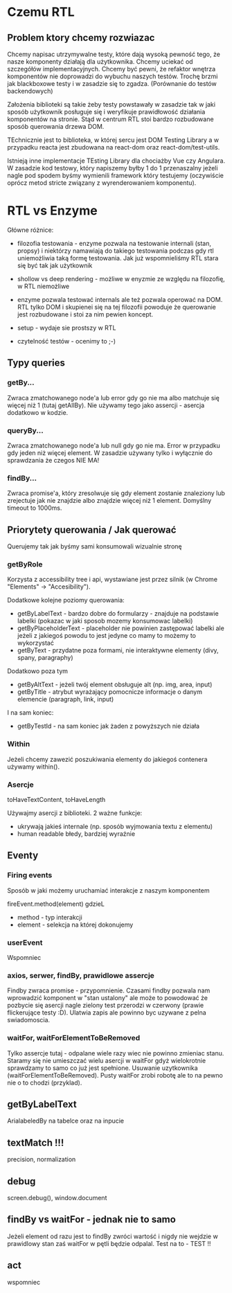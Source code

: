 # Czemu RTL

## Problem ktory chcemy rozwiazac

Chcemy napisac utrzymywalne testy, które dają wysoką pewność tego, że nasze komponenty działają dla użytkownika.
Chcemy uciekać od szczegółów implementacyjnych. Chcemy być pewni, że refaktor wnętrza komponentów nie doprowadzi do wybuchu
naszych testów. 
Trochę brzmi jak blackboxowe testy i w zasadzie się to zgadza. (Porównanie do testów backendowych)

Założenia biblioteki są takie żeby testy powstawały w zasadzie tak w jaki sposób użytkownik posługuje się 
i weryfikuje prawidłowość działania komponentów na stronie. Stąd w centrum RTL stoi bardzo rozbudowane sposób querowania
drzewa DOM.

TEchnicznie jest to biblioteka, w której sercu jest DOM Testing Library a w przypadku reacta jest zbudowana na
react-dom oraz react-dom/test-utils.

Istnieją inne implementacje TEsting Library dla chociażby Vue czy Angulara. W zasadzie kod testowy, który napiszemy 
byłby 1 do 1 przenaszalny jeżeli nagle pod spodem byśmy wymienili framework który testujemy (oczywiście oprócz metod
stricte związany z wyrenderowaniem komponentu).

# RTL vs Enzyme

Główne różnice:

* filozofia testowania - enzyme pozwala na testowanie internali (stan, propsy) i niektórzy namawiają do takiego testowania 
podczas gdy rtl uniemożliwia taką formę testowania. Jak już wspomnieliśmy RTL stara się być tak jak użytkownik
  
* shollow vs deep rendering - możliwe w enyzmie ze względu na filozofię, w RTL niemożliwe

* enzyme pozwala testować internals ale też pozwala operować na DOM. RTL tylko DOM i skupienei się na tej filozofii 
powoduje że querowanie jest rozbudowane i stoi za nim pewien koncept.
  
* setup - wydaje sie prostszy w RTL

* czytelność testów - ocenimy to ;-)

## Typy queries

### getBy...

Zwraca zmatchowanego node'a lub error gdy go nie ma albo matchuje się więcej niż 1 (tutaj getAllBy).
Nie używamy tego jako assercji - asercja dodatkowo w kodzie.

### queryBy...

Zwraca zmatchowanego node'a lub null gdy go nie ma. Error w przypadku gdy jeden niż więcej element.
W zasadzie używany tylko i wyłącznie do sprawdzania że czegos NIE MA!

### findBy...

Zwraca promise'a, który zresolwuje się gdy element zostanie znaleziony lub zrejectuje jak nie znajdzie albo 
znajdzie więcej niż 1 element. Domyślny timeout to 1000ms.  

## Priorytety querowania / Jak querować

Querujemy tak jak byśmy sami konsumowali wizualnie stronę

### getByRole 

Korzysta z accessibility tree i api, wystawiane jest przez silnik (w Chrome "Elements" -> "Accesibility").

Dodatkowe kolejne poziomy querowania:
* getByLabelText - bardzo dobre do formularzy - znajduje na podstawie labelki (pokazac w jaki sposob mozemy konsumowac labelki)
* getByPlaceholderText - placeholder nie powinien zastępować labelki ale jeżeli z jakiegoś powodu
to jest jedyne co mamy to możemy to wykorzystać
* getByText - przydatne poza formami, nie interaktywne elementy (divy, spany, paragraphy)

Dodatkowo poza tym

* getByAltText - jeżeli twój element obsługuje alt (np. img, area, input)
* getByTitle - atrybut wyrażający pomocnicze informacje o danym elemencie (paragraph, link, input)

I na sam koniec:

* getByTestId - na sam koniec jak żaden z powyższych nie działa

### Within

Jeżeli chcemy zawezić poszukiwania elementy do jakiegoś contenera używamy within().

### Asercje

toHaveTextContent, toHaveLength

Używajmy asercji z biblioteki. 2 ważne funkcje:
- ukrywają jakieś internale (np. sposób wyjmowania textu z elementu)
- human readable błedy, bardziej wyraźnie

## Eventy 

### Firing events

Sposób w jaki możemy uruchamiać interakcje z naszym komponentem

fireEvent.method(element) gdzieL
* method - typ interakcji
* element - selekcja na której dokonujemy

### userEvent

Wspomniec

### axios, serwer, findBy, prawidlowe assercje

Findby zwraca promise - przypomnienie. 
Czasami findby pozwala nam wprowadzić komponent w "stan ustalony" ale może to powodować że pozbycie się asercji 
nagle zielony test przerodzi w czerwony (prawie flickerujące testy :D). Ulatwia zapis ale powinno byc uzywane z 
pelna swiadomoscia.

### waitFor, waitForElementToBeRemoved

Tylko assercje tutaj - odpalane wiele razy wiec nie powinno zmieniac stanu.
Staramy się nie umieszczać wielu asercji w waitFor gdyż wielokrotnie sprawdzamy to samo co już jest spełnione.
Usuwanie uzytkownika (waitForElementToBeRemoved).
Pusty waitFor zrobi robotę ale to na pewno nie o to chodzi (przyklad).

## getByLabelText

ArialabeledBy na tabelce oraz na inpucie

## textMatch !!!

precision, normalization

## debug

screen.debug(), window.document

## findBy vs waitFor - jednak nie to samo

Jeżeli element od razu jest to findBy zwróci wartość i nigdy nie wejdzie w prawidlowy stan zaś waitFor w pętli będzie odpalal.
Test na to - TEST !!

## act 

wspomniec